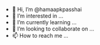 - 👋 Hi, I’m @hamaapkpasshai
- 👀 I’m interested in ...
- 🌱 I’m currently learning ...
- 💞️ I’m looking to collaborate on ...
- 📫 How to reach me ...

<!---
hamaapkpasshai/hamaapkpasshai is a ✨ special ✨ repository because its `README.md` (this file) appears on your GitHub profile.
You can click the Preview link to take a look at your changes.
--->
